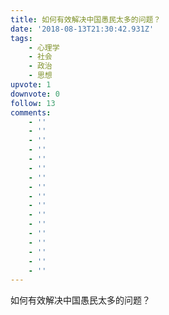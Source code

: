 ```yaml
---
title: 如何有效解决中国愚民太多的问题？
date: '2018-08-13T21:30:42.931Z'
tags:
    - 心理学
    - 社会
    - 政治
    - 思想
upvote: 1
downvote: 0
follow: 13
comments:
    - ''
    - ''
    - ''
    - ''
    - ''
    - ''
    - ''
    - ''
    - ''
    - ''
    - ''
    - ''
    - ''
    - ''
    - ''
    - ''
    - ''
---
```


如何有效解决中国愚民太多的问题？
